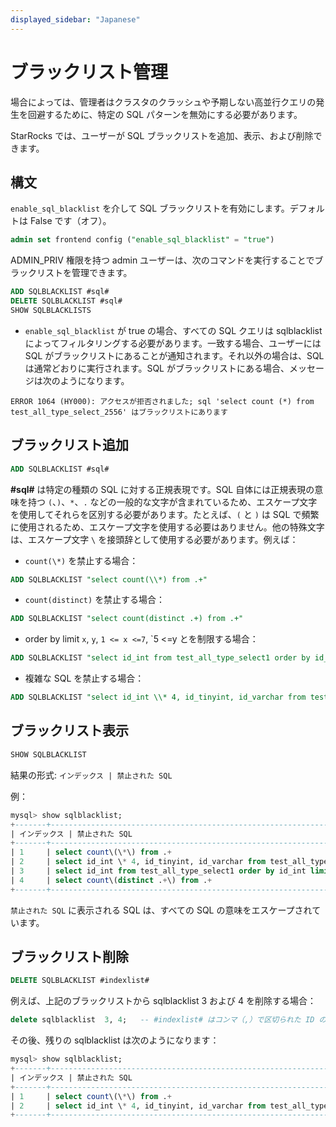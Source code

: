 ```yaml
---
displayed_sidebar: "Japanese"
---
```


# ブラックリスト管理

場合によっては、管理者はクラスタのクラッシュや予期しない高並行クエリの発生を回避するために、特定の SQL パターンを無効にする必要があります。

StarRocks では、ユーザーが SQL ブラックリストを追加、表示、および削除できます。

## 構文

`enable_sql_blacklist` を介して SQL ブラックリストを有効にします。デフォルトは False です（オフ）。

~~~sql
admin set frontend config ("enable_sql_blacklist" = "true")
~~~

ADMIN_PRIV 権限を持つ admin ユーザーは、次のコマンドを実行することでブラックリストを管理できます。

~~~sql
ADD SQLBLACKLIST #sql# 
DELETE SQLBLACKLIST #sql# 
SHOW SQLBLACKLISTS  
~~~

* `enable_sql_blacklist` が true の場合、すべての SQL クエリは sqlblacklist によってフィルタリングする必要があります。一致する場合、ユーザーには SQL がブラックリストにあることが通知されます。それ以外の場合は、SQL は通常どおりに実行されます。SQL がブラックリストにある場合、メッセージは次のようになります。

`ERROR 1064 (HY000): アクセスが拒否されました; sql 'select count (*) from test_all_type_select_2556' はブラックリストにあります`

## ブラックリスト追加

~~~sql
ADD SQLBLACKLIST #sql#
~~~

**#sql#** は特定の種類の SQL に対する正規表現です。SQL 自体には正規表現の意味を持つ `(`、`)`、`*`、`.` などの一般的な文字が含まれているため、エスケープ文字を使用してそれらを区別する必要があります。たとえば、`(` と `)` は SQL で頻繁に使用されるため、エスケープ文字を使用する必要はありません。他の特殊文字は、エスケープ文字 `\` を接頭辞として使用する必要があります。例えば：

* `count(\*)` を禁止する場合：

~~~sql
ADD SQLBLACKLIST "select count(\\*) from .+"
~~~

* `count(distinct)` を禁止する場合：

~~~sql
ADD SQLBLACKLIST "select count(distinct .+) from .+"
~~~

* order by limit `x`, `y`, `1 <= x <=7`, `5 <=y とを制限する場合：

~~~sql
ADD SQLBLACKLIST "select id_int from test_all_type_select1 order by id_int limit [1-7], [5-7]"
~~~

* 複雑な SQL を禁止する場合：

~~~sql
ADD SQLBLACKLIST "select id_int \\* 4, id_tinyint, id_varchar from test_all_type_nullable except select id_int, id_tinyint, id_varchar from test_basic except select (id_int \\* 9 \\- 8) \\/ 2, id_tinyint, id_varchar from test_all_type_nullable2 except select id_int, id_tinyint, id_varchar from test_basic_nullable"
~~~

## ブラックリスト表示

~~~sql
SHOW SQLBLACKLIST
~~~

結果の形式: `インデックス | 禁止された SQL`

例：

~~~sql
mysql> show sqlblacklist;
+-------+--------------------------------------------------------------------------------------------------------------------------------------------------------------------------------------------------------------------------------------------------------------------------------------------------------+
| インデックス | 禁止された SQL                                                                                                                                                                                                                                                                                          |
+-------+--------------------------------------------------------------------------------------------------------------------------------------------------------------------------------------------------------------------------------------------------------------------------------------------------------+
| 1     | select count\(\*\) from .+                                                                                                                                                                                                                                                                             |
| 2     | select id_int \* 4, id_tinyint, id_varchar from test_all_type_nullable except select id_int, id_tinyint, id_varchar from test_basic except select \(id_int \* 9 \- 8\) \/ 2, id_tinyint, id_varchar from test_all_type_nullable2 except select id_int, id_tinyint, id_varchar from test_basic_nullable |
| 3     | select id_int from test_all_type_select1 order by id_int limit [1-7], [5-7]                                                                                                                                                                                                                            |
| 4     | select count\(distinct .+\) from .+                                                                                                                                                                                                                                                                    |
+-------+--------------------------------------------------------------------------------------------------------------------------------------------------------------------------------------------------------------------------------------------------------------------------------------------------------+
~~~

`禁止された SQL` に表示される SQL は、すべての SQL の意味をエスケープされています。

## ブラックリスト削除

~~~sql
DELETE SQLBLACKLIST #indexlist#
~~~

例えば、上記のブラックリストから sqlblacklist 3 および 4 を削除する場合：

~~~sql
delete sqlblacklist  3, 4;   -- #indexlist# はコンマ（,）で区切られた ID のリストです。
~~~

その後、残りの sqlblacklist は次のようになります：

~~~sql
mysql> show sqlblacklist;
+-------+--------------------------------------------------------------------------------------------------------------------------------------------------------------------------------------------------------------------------------------------------------------------------------------------------------+
| インデックス | 禁止された SQL                                                                                                                                                                                                                                                                                          |
+-------+--------------------------------------------------------------------------------------------------------------------------------------------------------------------------------------------------------------------------------------------------------------------------------------------------------+
| 1     | select count\(\*\) from .+                                                                                                                                                                                                                                                                             |
| 2     | select id_int \* 4, id_tinyint, id_varchar from test_all_type_nullable except select id_int, id_tinyint, id_varchar from test_basic except select \(id_int \* 9 \- 8\) \/ 2, id_tinyint, id_varchar from test_all_type_nullable2 except select id_int, id_tinyint, id_varchar from test_basic_nullable |
+-------+--------------------------------------------------------------------------------------------------------------------------------------------------------------------------------------------------------------------------------------------------------------------------------------------------------+
~~~